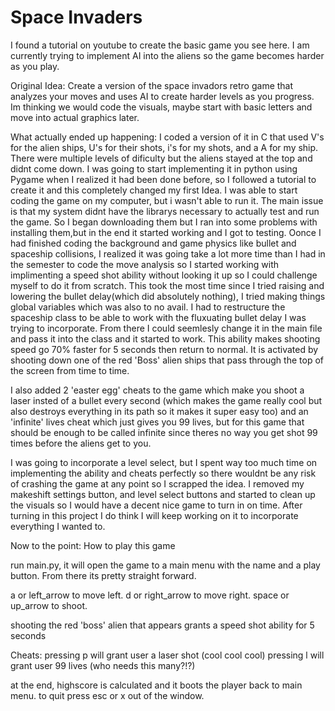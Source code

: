 # Space Invaders
I found a tutorial on youtube to create the basic game you see here. I am currently trying to implement AI into the aliens so the game becomes harder as you play. 

Original Idea: Create a version of the space invadors retro game that analyzes your moves and uses AI to create harder levels as you progress. Im thinking we would code the visuals, maybe start with basic letters and move into actual graphics later. 

What actually ended up happening:
I coded a version of it in C that used V's for the alien ships, U's for their shots, i's for my shots, and a A for my ship. There were multiple levels of dificulty but the aliens stayed at the top and didnt come down. I was going to start implementing it in python using Pygame when I realized it had been done before, so I followed a tutorial to create it and this completely changed my first Idea. 
I was able to start coding the game on my computer, but i wasn't able to run it. The main issue is that my system didnt have the librarys necessary to actually test and run the game. So I began downloading them but I ran into some problems with installing them,but in the end it started working and I got to testing. Oonce I had finished coding the background and game physics like bullet and spaceship collisions, I realized it was going take a lot more time than I had in the semester to code the move analysis so I started working with implimenting a speed shot ability without looking it up so I could challenge myself to do it from scratch. This took the most time since I tried raising and lowering the bullet delay(which did absolutely nothing), I tried making things global variables which was also to no avail. I had to restructure the spaceship class to be able to work with the fluxuating bullet delay I was trying to incorporate. From there I could seemlesly change it in the main file and pass it into the class and it started to work. This ability makes shooting speed go 70% faster for 5 seconds then return to normal. It is activated by shooting down one of the red 'Boss' alien ships that pass through the top of the screen from time to time.

I also added 2 'easter egg' cheats to the game which make you shoot a laser insted of a bullet every second (which makes the game really cool but also destroys everything in its path so it makes it super easy too) and an 'infinite' lives cheat which just gives you 99 lives, but for this game that should be enough to be called infinite since theres no way you get shot 99 times before the aliens get to you.

I was going to incorporate a level select, but I spent way too much time on implementing the ability and cheats perfectly so there wouldnt be any risk of crashing the game at any point so I scrapped the idea. I removed my makeshift settings button, and level select buttons and started to clean up the visuals so I would have a decent nice game to turn in on time. After turning in this project I do think I will keep working on it to incorporate everything I wanted to.

Now to the point:
How to play this game

run main.py, it will open the game to a main menu with the name and a play button. From there its pretty straight forward.

a or left_arrow to move left.
d or right_arrow to move right.
space or up_arrow to shoot.

shooting the red 'boss' alien that appears grants a speed shot ability for 5 seconds

Cheats:
pressing p will grant user a laser shot (cool cool cool)
pressing l will grant user 99 lives (who needs this many?!?)

at the end, highscore is calculated and it boots the player back to main menu.
to quit press esc or x out of the window.